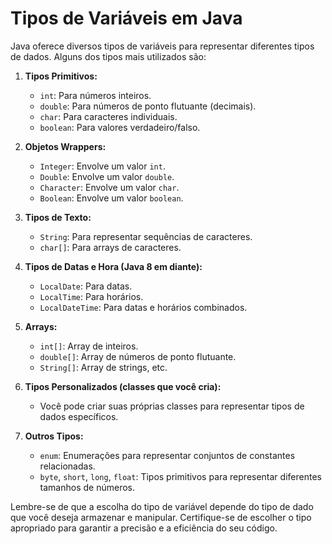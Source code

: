 # Tipos de Variáveis em Java

Java oferece diversos tipos de variáveis para representar diferentes tipos de dados. Alguns dos tipos mais utilizados são:

1. **Tipos Primitivos:**
   - `int`: Para números inteiros.
   - `double`: Para números de ponto flutuante (decimais).
   - `char`: Para caracteres individuais.
   - `boolean`: Para valores verdadeiro/falso.

2. **Objetos Wrappers:**
   - `Integer`: Envolve um valor `int`.
   - `Double`: Envolve um valor `double`.
   - `Character`: Envolve um valor `char`.
   - `Boolean`: Envolve um valor `boolean`.

3. **Tipos de Texto:**
   - `String`: Para representar sequências de caracteres.
   - `char[]`: Para arrays de caracteres.

4. **Tipos de Datas e Hora (Java 8 em diante):**
   - `LocalDate`: Para datas.
   - `LocalTime`: Para horários.
   - `LocalDateTime`: Para datas e horários combinados.

5. **Arrays:**
   - `int[]`: Array de inteiros.
   - `double[]`: Array de números de ponto flutuante.
   - `String[]`: Array de strings, etc.

6. **Tipos Personalizados (classes que você cria):**
   - Você pode criar suas próprias classes para representar tipos de dados específicos.

7. **Outros Tipos:**
   - `enum`: Enumerações para representar conjuntos de constantes relacionadas.
   - `byte`, `short`, `long`, `float`: Tipos primitivos para representar diferentes tamanhos de números.

Lembre-se de que a escolha do tipo de variável depende do tipo de dado que você deseja armazenar e manipular. Certifique-se de escolher o tipo apropriado para garantir a precisão e a eficiência do seu código.

